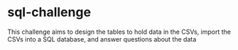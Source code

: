 # sql-challenge
This challenge aims to design the tables to hold data in the CSVs, import the CSVs into a SQL database, and answer questions about the data
